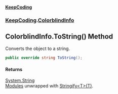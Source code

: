 #### [KeepCoding](index.md 'index')
### [KeepCoding](KeepCoding.md 'KeepCoding').[ColorblindInfo](KeepCoding_ColorblindInfo.md 'KeepCoding.ColorblindInfo')
## ColorblindInfo.ToString() Method
Converts the object to a string.  
```csharp
public override string ToString();
```
#### Returns
[System.String](https://docs.microsoft.com/en-us/dotnet/api/System.String 'System.String')  
[Modules](KeepCoding_ColorblindInfo_Modules.md 'KeepCoding.ColorblindInfo.Modules') unwrapped with [Stringify&lt;T&gt;(T)](KeepCoding_Helper_Stringify_T_(T).md 'KeepCoding.Helper.Stringify&lt;T&gt;(T)').
